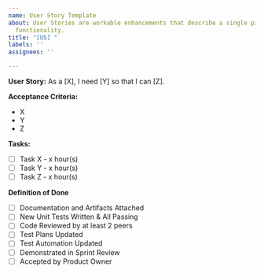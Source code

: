 ```yaml
---
name: User Story Template
about: User Stories are workable enhancements that describe a single piece of needed
  functionality.
title: "[US] "
labels: ''
assignees: ''

---
```


**User Story:** As a [X], I need [Y] so that I can [Z].

**Acceptance Criteria:** 
* X
* Y
* Z

**Tasks:** 
- [ ] Task X - x hour(s)
- [ ] Task Y - x hour(s)
- [ ] Task Z - x hour(s)

**Definition of Done**
- [ ] Documentation and Artifacts Attached
- [ ] New Unit Tests Written & All Passing
- [ ] Code Reviewed by at least 2 peers
- [ ] Test Plans Updated
- [ ] Test Automation Updated
- [ ] Demonstrated in Sprint Review
- [ ] Accepted by Product Owner
